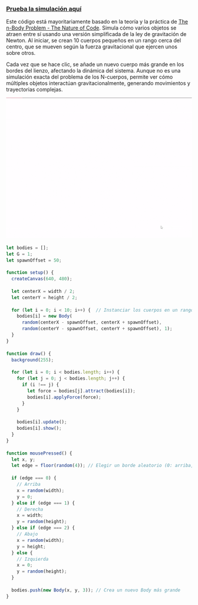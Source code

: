 ### [Prueba la simulación aquí](https://editor.p5js.org/Adept-KeyCap/full/53NnqLQvV)

Este código está mayoritariamente basado en la teoría y la práctica de [The n-Body Problem - The Nature of Code](https://natureofcode.com/forces/#the-n-body-problem). Simula cómo varios objetos se atraen entre sí usando una versión simplificada de la ley de gravitación de Newton. Al iniciar, se crean 10 cuerpos pequeños en un rango cerca del centro, que se mueven según la fuerza gravitacional que ejercen unos sobre otros.  

Cada vez que se hace clic, se añade un nuevo cuerpo más grande en los bordes del lienzo, afectando la dinámica del sistema. Aunque no es una simulación exacta del problema de los N-cuerpos, permite ver cómo múltiples objetos interactúan gravitacionalmente, generando movimientos y trayectorias complejas.

![Resultados](../../../../../src/assets/Unidad03/A11_resultado0.gif)

```js
let bodies = [];
let G = 1;
let spawnOffset = 50;

function setup() {
  createCanvas(640, 480);

  let centerX = width / 2;
  let centerY = height / 2;

  for (let i = 0; i < 10; i++) {  // Instanciar los cuerpos en un rango cercano al centro según el valor que les demos.
    bodies[i] = new Body(
      random(centerX - spawnOffset, centerX + spawnOffset),
      random(centerY - spawnOffset, centerY + spawnOffset), 1);
  }
}

function draw() {
  background(255);

  for (let i = 0; i < bodies.length; i++) {
    for (let j = 0; j < bodies.length; j++) {
      if (i !== j) {
        let force = bodies[j].attract(bodies[i]);
        bodies[i].applyForce(force);
      }
    }

    bodies[i].update();
    bodies[i].show();
  }
}

function mousePressed() {
  let x, y;
  let edge = floor(random(4)); // Elegir un borde aleatorio (0: arriba, 1: derecha, 2: abajo, 3: izquierda)

  if (edge === 0) {
    // Arriba
    x = random(width);
    y = 0;
  } else if (edge === 1) {
    // Derecha
    x = width;
    y = random(height);
  } else if (edge === 2) {
    // Abajo
    x = random(width);
    y = height;
  } else {
    // Izquierda
    x = 0;
    y = random(height);
  }

  bodies.push(new Body(x, y, 3)); // Crea un nuevo Body más grande
}

```
